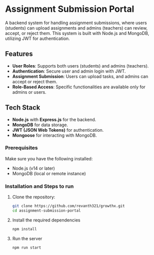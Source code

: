 # Assignment Submission Portal

A backend system for handling assignment submissions, where users (students) can upload assignments and admins (teachers) can review, accept, or reject them. This system is built with Node.js and MongoDB, utilizing JWT for authentication.


## Features

- **User Roles**: Supports both users (students) and admins (teachers).
- **Authentication**: Secure user and admin login with JWT.
- **Assignment Submission**: Users can upload tasks, and admins can accept or reject them.
- **Role-Based Access**: Specific functionalities are available only for admins or users.

## Tech Stack

- **Node.js** with **Express.js** for the backend.
- **MongoDB** for data storage.
- **JWT (JSON Web Tokens)** for authentication.
- **Mongoose** for interacting with MongoDB.

### Prerequisites

Make sure you have the following installed:

- Node.js (v14 or later)
- MongoDB (local or remote instance)

### Installation and Steps to run

1. Clone the repository:

   ```bash
   git clone https://github.com/revanth321/growthx.git
   cd assignment-submission-portal
   ```
2. Install the required dependencies

   ```bash
   npm install
   ```
3. Run the server

    ```bash
    npm run start
    ```